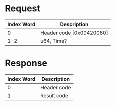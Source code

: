 # Request

| Index Word | Description                |
|------------|----------------------------|
| 0          | Header code \[0x00420080\] |
| 1-2        | u64, Time?                 |

# Response

| Index Word | Description |
|------------|-------------|
| 0          | Header code |
| 1          | Result code |